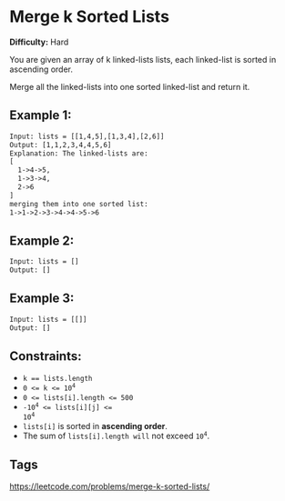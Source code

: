# Merge k Sorted Lists

**Difficulty:** Hard

You are given an array of k linked-lists lists, each linked-list is sorted in ascending order.

Merge all the linked-lists into one sorted linked-list and return it.

## Example 1:

```txt
Input: lists = [[1,4,5],[1,3,4],[2,6]]
Output: [1,1,2,3,4,4,5,6]
Explanation: The linked-lists are:
[
  1->4->5,
  1->3->4,
  2->6
]
merging them into one sorted list:
1->1->2->3->4->4->5->6
```

## Example 2:

```txt
Input: lists = []
Output: []
```

## Example 3:

```txt
Input: lists = [[]]
Output: []
```

## Constraints:

- `k == lists.length`
- <code>0 <= k <= 10<sup>4</sup></code>
- `0 <= lists[i].length <= 500`
- <code>-10<sup>4</sup> <= lists[i][j] <= 10<sup>4</sup></code>
- `lists[i]` is sorted in **ascending order**.
- The sum of `lists[i].length will` not exceed <code>10<sup>4</sup></code>.

## Tags

https://leetcode.com/problems/merge-k-sorted-lists/
